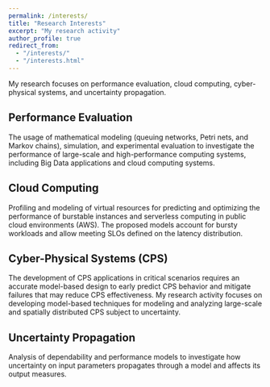 ```yaml
---
permalink: /interests/
title: "Research Interests"
excerpt: "My research activity"
author_profile: true
redirect_from: 
  - "/interests/"
  - "/interests.html"
---
```


My research focuses on performance evaluation, cloud computing, cyber-physical systems, and uncertainty propagation.

## Performance Evaluation
The usage of mathematical modeling (queuing networks, Petri nets, and Markov chains), simulation, and experimental evaluation to investigate the performance of large-scale and high-performance computing systems, including Big Data applications and cloud computing systems.

## Cloud Computing
Profiling and modeling of virtual resources for predicting and optimizing the performance of burstable instances and serverless computing in public cloud environments (AWS). The proposed models account for bursty workloads and allow meeting SLOs defined on the latency distribution.

## Cyber-Physical Systems (CPS)
The development of CPS applications in critical scenarios requires an accurate model-based design to early predict CPS behavior and mitigate failures that may reduce CPS effectiveness. My research activity focuses on developing model-based techniques for modeling and analyzing large-scale and spatially distributed CPS subject to uncertainty.

## Uncertainty Propagation
Analysis of dependability and performance models to investigate how uncertainty on input parameters propagates through a model and affects its output measures.
